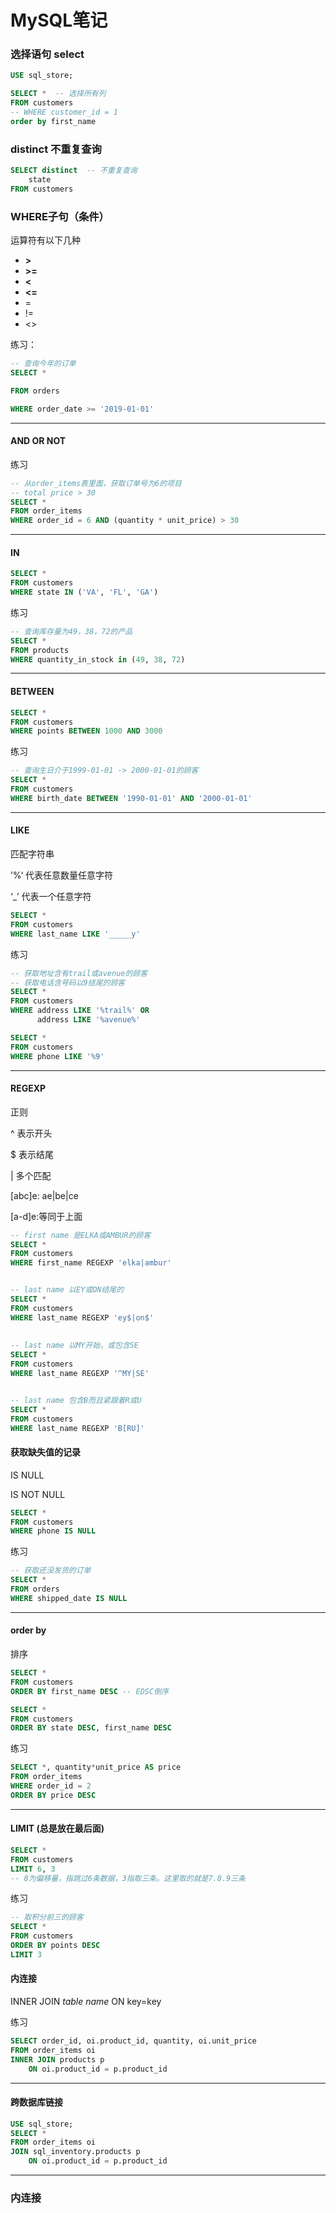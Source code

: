 # MySQL笔记

### 选择语句 select



```sql
USE sql_store;

SELECT *  -- 选择所有列
FROM customers 
-- WHERE customer_id = 1
order by first_name
```

### distinct 不重复查询

``` sql
SELECT distinct  -- 不重复查询
	state
FROM customers
```

### WHERE子句（条件）

运算符有以下几种

- **\>**
- **\>=**
- **<**
- **<=**
- =
- !=
- <>

练习：

```sql
-- 查询今年的订单
SELECT *

FROM orders

WHERE order_date >= '2019-01-01'
```

------

#### AND OR NOT

练习

```SQL
-- 从order_items表里面，获取订单号为6的项目
-- total price > 30
SELECT *
FROM order_items
WHERE order_id = 6 AND (quantity * unit_price) > 30 
```

-----

#### IN

```sql
SELECT *
FROM customers
WHERE state IN ('VA', 'FL', 'GA')
```

练习

``` sql
-- 查询库存量为49，38，72的产品
SELECT *
FROM products
WHERE quantity_in_stock in (49, 38, 72)
```

----

#### BETWEEN

``` sql
SELECT *
FROM customers
WHERE points BETWEEN 1000 AND 3000
```

练习

```sql
-- 查询生日介于1999-01-01 -> 2000-01-01的顾客
SELECT *
FROM customers
WHERE birth_date BETWEEN '1990-01-01' AND '2000-01-01'
```

----

 #### LIKE

匹配字符串

’%‘ 代表任意数量任意字符

‘_’ 代表一个任意字符

```sql
SELECT *
FROM customers
WHERE last_name LIKE '_____y'
```

练习

```sql
-- 获取地址含有trail或avenue的顾客
-- 获取电话含号码以9结尾的顾客
SELECT *
FROM customers
WHERE address LIKE '%trail%' OR 
	  address LIKE '%avenue%' 

SELECT *
FROM customers
WHERE phone LIKE '%9'
```

----

#### REGEXP

正则

^ 表示开头

$ 表示结尾

| 多个匹配

[abc]e: ae|be|ce

[a-d]e:等同于上面

```sql
-- first name 是ELKA或AMBUR的顾客
SELECT *
FROM customers
WHERE first_name REGEXP 'elka|ambur'


-- last name 以EY或ON结尾的
SELECT *
FROM customers
WHERE last_name REGEXP 'ey$|on$'
	  
	  
-- last name 以MY开始，或包含SE
SELECT *
FROM customers
WHERE last_name REGEXP '^MY|SE'  


-- last name 包含B而且紧跟着R或U
SELECT *
FROM customers
WHERE last_name REGEXP 'B[RU]'

```

#### 获取缺失值的记录

IS NULL

IS NOT NULL

``` sql
SELECT *
FROM customers
WHERE phone IS NULL
```

练习

``` sql
-- 获取还没发货的订单
SELECT *
FROM orders
WHERE shipped_date IS NULL
```

----

#### order by

排序

```sql
SELECT *
FROM customers
ORDER BY first_name DESC -- EDSC倒序

SELECT *
FROM customers
ORDER BY state DESC, first_name DESC
```

练习

```sql
SELECT *, quantity*unit_price AS price
FROM order_items
WHERE order_id = 2
ORDER BY price DESC
```

----

#### LIMIT (总是放在最后面)

``` sql
SELECT *
FROM customers
LIMIT 6, 3
-- 8为偏移量，指跳过6条数据，3指取三条。这里取的就是7.8.9三条
```

练习

``` sql
-- 取积分前三的顾客
SELECT *
FROM customers
ORDER BY points DESC
LIMIT 3
```

#### 内连接

INNER JOIN *table name* ON key=key

练习

```sql
SELECT order_id, oi.product_id, quantity, oi.unit_price
FROM order_items oi
INNER JOIN products p
	ON oi.product_id = p.product_id
```

----

#### 跨数据库链接

```sql
USE sql_store;
SELECT *
FROM order_items oi
JOIN sql_inventory.products p
	ON oi.product_id = p.product_id
```

----

### 内连接



